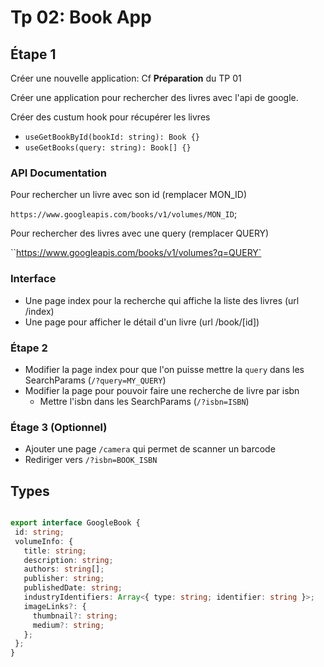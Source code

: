 # Tp 02: Book App

## Étape 1

Créer une nouvelle application: Cf **Préparation** du TP 01

Créer une application pour rechercher des livres avec l'api de google.

Créer des custum hook pour récupérer les livres
  - `useGetBookById(bookId: string): Book {}`
  - `useGetBooks(query: string): Book[] {}`


### API Documentation

Pour rechercher un livre avec son id (remplacer MON_ID)

`https://www.googleapis.com/books/v1/volumes/MON_ID`;

Pour rechercher des livres avec une query (remplacer QUERY)

``https://www.googleapis.com/books/v1/volumes?q=QUERY`

### Interface

 - Une page index pour la recherche qui affiche la liste des livres (url /index)
 - Une page pour afficher le détail d'un livre (url /book/[id])


### Étape 2

- Modifier la page index pour que l'on puisse mettre la  `query` dans les SearchParams (`/?query=MY_QUERY`)
- Modifier la page pour pouvoir faire une recherche de livre par isbn
  - Mettre l'isbn dans les SearchParams (`/?isbn=ISBN`)

### Étage 3 (Optionnel)

- Ajouter une page `/camera` qui permet de scanner un barcode
- Rediriger vers `/?isbn=BOOK_ISBN`

 ## Types

 ```typescript
 
export interface GoogleBook {
  id: string;
  volumeInfo: {
    title: string;
    description: string;
    authors: string[];
    publisher: string;
    publishedDate: string;
    industryIdentifiers: Array<{ type: string; identifier: string }>;
    imageLinks?: {
      thumbnail?: string;
      medium?: string;
    };
  };
}

 ``` 
